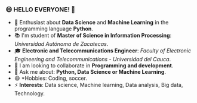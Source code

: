 <!--
**16danielvm/16danielvm** is a ✨ _special_ ✨ repository because its `README.md` (this file) appears on your GitHub profile.

Here are some ideas to get you started:
-->
### 😄 HELLO EVERYONE! 👋

- 🔭 Enthusiast about **Data Science** and **Machine Learning** in the programming language **Python**.
- 📚 I'm student of **Master of Science in Information Processing**: *Universidad Autónoma de Zacatecas*.
- 🎓 **Electronic and Telecommunications Engineer**: *Faculty of Electronic Engineering and Telecommunications - Universidad del Cauca*.
- 👯 I am looking to collaborate in **Programming and development**.
- 💬 Ask me about: **Python, Data Science or Machine Learning**.
- 😄 *Hobbies: Coding, soccer.
- ⚡ **Interests**: Data science, Machine learning, Data analysis, Big data, Technology. 

